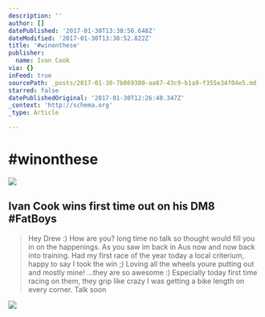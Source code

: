 ```yaml
---
description: ''
author: []
datePublished: '2017-01-30T13:38:56.648Z'
dateModified: '2017-01-30T13:38:52.822Z'
title: '#winonthese'
publisher:
  name: Ivan Cook
via: {}
inFeed: true
sourcePath: _posts/2017-01-30-7b869380-aa87-43c9-b1a9-f355e34f04e5.md
starred: false
datePublishedOriginal: '2017-01-30T12:26:40.347Z'
_context: 'http://schema.org'
_type: Article

---
```

# \#winonthese
![](https://the-grid-user-content.s3-us-west-2.amazonaws.com/ee012b48-01f3-4805-98d8-6c1fe17b6287.jpg)

## Ivan Cook wins first time out on his DM8 \#FatBoys

> Hey Drew :)
> How are you? long time no talk so thought would fill you in on the happenings. As you saw im back in Aus now and now back into training. Had my first race of the year today a local criterium, happy to say I took the win ;)
> Loving all the wheels youre putting out and mostly mine! ...they are so awesome :) Especially today first time racing on them, they grip like crazy I was getting a bike length on every corner.
> Talk soon

![](https://the-grid-user-content.s3-us-west-2.amazonaws.com/aa98fc99-1057-470a-925b-f1ca28312cbf.jpg)